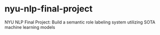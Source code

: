 # nyu-nlp-final-project
NYU NLP Final Project: Build a semantic role labeling system utilizing SOTA machine learning models
